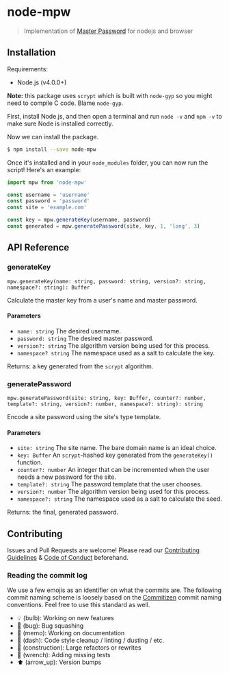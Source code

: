 # node-mpw

> Implementation of [Master Password](https://ssl.masterpasswordapp.com/algorithm.html) for nodejs and browser


## Installation

Requirements:

- Node.js (v4.0.0+)

**Note:** this package uses `scrypt` which is built with `node-gyp` so you might need to compile C code. Blame `node-gyp`.

First, install Node.js, and then open a terminal and run `node -v` and `npm -v` to make sure Node is installed correctly.

Now we can install the package.

```bash
$ npm install --save node-mpw
```

Once it's installed and in your `node_modules` folder, you can now run the script! Here's an example:

```js
import mpw from 'node-mpw'

const username = 'username'
const password = 'password'
const site = 'example.com'

const key = mpw.generateKey(username, password)
const generated = mpw.generatePassword(site, key, 1, 'long', 3)
```

## API Reference

### generateKey

`mpw.generateKey(name: string, password: string, version?: string, namespace?: string): Buffer`

Calculate the master key from a user's name and master password.

#### Parameters

- `name: string` The desired username.
- `password: string` The desired master password.
- `version?: string` The algorithm version being used for this process.
- `namespace? string` The namespace used as a salt to calculate the key.

Returns: a key generated from the `scrypt` algorithm.

### generatePassword

`mpw.generatePassword(site: string, key: Buffer, counter?: number, template?: string, version?: number, namespace?: string): string`

Encode a site password using the site's type template.

#### Parameters

- `site: string` The site name. The bare domain name is an ideal choice.
- `key: Buffer` An `scrypt`-hashed key generated from the `generateKey()` function.
- `counter?: number` An integer that can be incremented when the user needs a new password for the site.
- `template?: string` The password template that the user chooses.
- `version?: number` The algorithm version being used for this process.
- `namespace?: string` The namespace used as a salt to calculate the seed.

Returns: the final, generated password.

## Contributing

Issues and Pull Requests are welcome! Please read our [Contributing Guidelines](https://github.com/blvdgroup/guidelines) & [Code of Conduct](CONDUCT.md) beforehand.

### Reading the commit log

We use a few emojis as an identifier on what the commits are. The following commit naming scheme is loosely based on the [Commitizen](https://commitizen.github.io/cz-cli/) commit naming conventions. Feel free to use this standard as well.

- :bulb: (bulb): Working on new features
- :bug: (bug): Bug squashing
- :memo: (memo): Working on documentation
- :dash: (dash): Code style cleanup / linting / dusting / etc.
- :construction: (construction): Large refactors or rewrites
- :wrench: (wrench): Adding missing tests
- :arrow_up: (arrow_up): Version bumps
